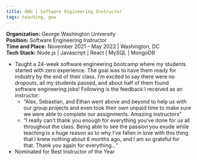 ```yaml
---
title: GWU | Software Engineering Instructor
tags: teaching, gwu
---
```

**Organization:** George Washington University<br/>
**Position:** Software Engineering Instructor<br/>
**Time and Place:** November 2021 – May 2022 | Washington, DC<br/>
**Tech Stack:** Node.js | Javascript | React | MySQL | MongoDB<br/>
- Taught a 24-week software engineering bootcamp where my students started with zero experience. The goal was to have them ready for industry by the end of their class. I’m excited to say there were no dropouts, all my students passed, and about half of them found software engineering jobs! Following is the feedback I received as an instructor:
	- “Alex, Sebastian, and Ethan went above and beyond to help us with our group projects and even took their own unpaid time to make sure we were able to complete our assignments. Amazing instructors”
	- “I really can't thank you enough for everything you've done for us all throughout the class. Being able to see the passion you exude while teaching is a huge reason as to why I've fallen in love with this thing that I knew nothing about 6 months ago, and I am so grateful for that. Thank you again for everything…”
- Nominated for Best Instructor of the Year